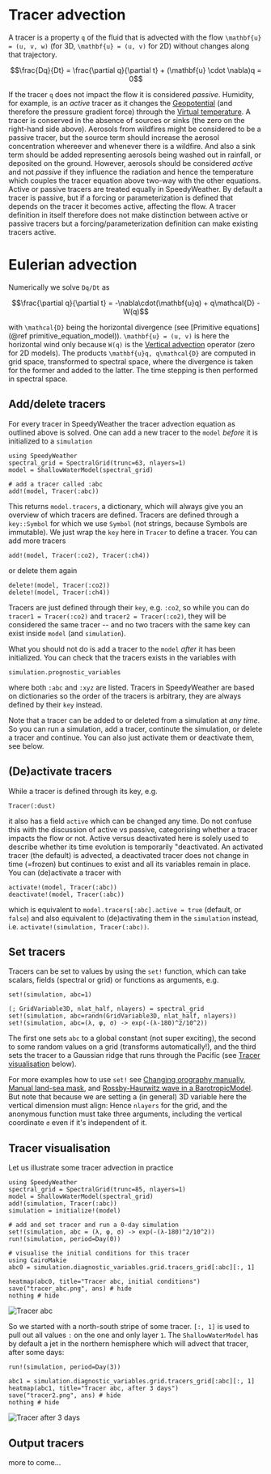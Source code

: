 # Tracer advection

A tracer is a property ``q`` of the fluid that is advected with the flow
``\mathbf{u} = (u, v, w)`` (for 3D, ``\mathbf{u} = (u, v)`` for 2D)
without changes along that trajectory.

```math
\frac{Dq}{Dt} = \frac{\partial q}{\partial t} + (\mathbf{u} \cdot \nabla)q = 0
```

If the tracer ``q`` does not impact the flow it is considered _passive_.
Humidity, for example, is an _active_ tracer as it changes the [Geopotential](@ref)
(and therefore the pressure gradient force) through the [Virtual temperature](@ref).
A tracer is conserved in the absence of sources or sinks (the zero on the right-hand side above).
Aerosols from wildfires might be considered to be a passive tracer, but the
source term should increase the aerosol concentration whereever and whenever there is 
a wildfire. And also a sink term should be added representing aerosols being washed out
in rainfall, or deposited on the ground. However, aerosols should be considered
_active_ and not _passive_ if they influence the radiation and hence the temperature
which couples the tracer equation above two-way with the other equations.
Active or passive tracers are treated equally in SpeedyWeather. By default a
tracer is passive, but if a forcing or parameterization is defined that depends
on the tracer it becomes active, affecting the flow. A tracer definition
in itself therefore does not make distinction between active or passive
tracers but a forcing/parameterization definition can make existing tracers
active. 

# Eulerian advection

Numerically we solve ``Dq/Dt`` as 

```math
\frac{\partial q}{\partial t} = -\nabla\cdot(\mathbf{u}q) + q\mathcal{D} - W(q)
```

with ``\mathcal{D}`` being the horizontal divergence (see [Primitive equations](@ref primitive_equation_model)).
``\mathbf{u} = (u, v)`` is here the horizontal wind only because ``W(q)`` is the [Vertical advection](@ref)
operator (zero for 2D models). The products ``\mathbf{u}q, q\mathcal{D}`` are computed in grid space,
transformed to spectral space, where the divergence is taken for the former and added to the latter.
The time stepping is then performed in spectral space.

## Add/delete tracers

For every tracer in SpeedyWeather the tracer advection equation as outlined above is solved.
One can add a new tracer to the `model` _before_ it is initialized to a `simulation`

```@example tracers
using SpeedyWeather
spectral_grid = SpectralGrid(trunc=63, nlayers=1)
model = ShallowWaterModel(spectral_grid)

# add a tracer called :abc
add!(model, Tracer(:abc))
```

This returns `model.tracers`, a dictionary, which will always give you an overview of which tracers
are defined. Tracers are defined through a `key::Symbol` for which we use `Symbol`
(not strings, because Symbols are immutable). We just wrap the `key` here in
`Tracer` to define a tracer. You can add more tracers

```@example tracers
add!(model, Tracer(:co2), Tracer(:ch4))
```

or delete them again

```@example tracers
delete!(model, Tracer(:co2))
delete!(model, Tracer(:ch4))
```

Tracers are just defined through their `key`, e.g. `:co2`, so while you can do
`tracer1 = Tracer(:co2)` and `tracer2 = Tracer(:co2)`, they will be considered
the same tracer -- and no two tracers with the same key can exist inside `model`
(and `simulation`).

What you should not do is add a tracer to the `model` _after_ it has been initialized.
You can check that the tracers exists in the variables with

```@example tracers
simulation.prognostic_variables
```

where both `:abc` and `:xyz` are listed. Tracers in SpeedyWeather are
based on dictionaries so the order of the tracers is arbitrary,
they are always defined by their `key` instead.

Note that a tracer can be added to or deleted from a simulation at _any time_.
So you can run a simulation, add a tracer, continute the simulation,
or delete a tracer and continue. You can also just activate them or
deactivate them, see below.

## (De)activate tracers

While a tracer is defined through its key, e.g.
```@example tracers
Tracer(:dust)
```
it also has a field `active` which can be changed any time.
Do not confuse this with the discussion of active vs passive,
categorising whether a tracer impacts the flow or not.
Active versus deactivated here is solely used to describe
whether its time evolution is temporarily "deactivated.
An activated tracer (the default) is advected,
a deactivated tracer does not change in time
(=frozen) but continues to exist and all its variables remain in place.
You can (de)activate a tracer with

```@example tracers
activate!(model, Tracer(:abc))
deactivate!(model, Tracer(:abc))
```

which is equivalent to `model.tracers[:abc].active = true` (default, or `false`)
and also equivalent to (de)activating them in the `simulation` instead,
i.e. `activate!(simulation, Tracer(:abc))`.

## Set tracers

Tracers can be set to values by using the `set!` function, which
can take scalars, fields (spectral or grid) or functions as arguments,
e.g.

```@example tracers
set!(simulation, abc=1)

(; GridVariable3D, nlat_half, nlayers) = spectral_grid
set!(simulation, abc=randn(GridVariable3D, nlat_half, nlayers))
set!(simulation, abc=(λ, φ, σ) -> exp(-(λ-180)^2/10^2))
```

The first one sets `abc` to a global constant (not super exciting),
the second to some random values on a grid (transforms automatically!),
and the third sets the tracer to a Gaussian ridge that runs through
the Pacific (see [Tracer visualisation](@ref) below).

For more examples how to use `set!` see [Changing orography manually](@ref),
[Manual land-sea mask](@ref), and
[Rossby-Haurwitz wave in a BarotropicModel](@ref).
But note that because we are setting a (in general) 3D variable here
the vertical dimension must align: Hence `nlayers` for the grid,
and the anonymous function must take three arguments, including
the vertical coordinate `σ` even if it's independent of it.

## Tracer visualisation

Let us illustrate some tracer advection in practice

```@example tracers
using SpeedyWeather
spectral_grid = SpectralGrid(trunc=85, nlayers=1)
model = ShallowWaterModel(spectral_grid)
add!(simulation, Tracer(:abc))
simulation = initialize!(model)

# add and set tracer and run a 0-day simulation
set!(simulation, abc = (λ, φ, σ) -> exp(-(λ-180)^2/10^2))
run!(simulation, period=Day(0))

# visualise the initial conditions for this tracer
using CairoMakie
abc0 = simulation.diagnostic_variables.grid.tracers_grid[:abc][:, 1]

heatmap(abc0, title="Tracer abc, initial conditions")
save("tracer_abc.png", ans) # hide
nothing # hide
```
![Tracer abc](tracer_abc.png)

So we started with a north-south stripe of some tracer.
`[:, 1]` is used to pull out all values `:` on the one and only
layer `1`.
The `ShallowWaterModel` has by default a jet in the northern
hemisphere which will advect that tracer, after some days:

```@example tracers
run!(simulation, period=Day(3))

abc1 = simulation.diagnostic_variables.grid.tracers_grid[:abc][:, 1]
heatmap(abc1, title="Tracer abc, after 3 days")
save("tracer2.png", ans) # hide
nothing # hide
```
![Tracer after 3 days](tracer2.png)


## Output tracers

more to come...